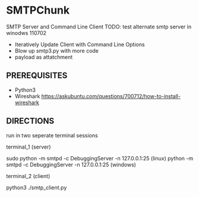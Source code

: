 # SMTPChunk
SMTP Server and Command Line Client 
TODO: test alternate smtp server in winodws 110702

- Iteratively Update Client with Command Line Options
- Blow up smtp3.py with more code
- payload as attatchment

PREREQUISITES
------------------------------
- Python3
- Wireshark
        https://askubuntu.com/questions/700712/how-to-install-wireshark


DIRECTIONS
------------------------------
run in two seperate terminal sessions

  terminal_1 
  (server)
  
  sudo python -m smtpd -c DebuggingServer -n 127.0.0.1:25 (linux)
  python -m smtpd -c DebuggingServer -n 127.0.0.1:25 (windows)

  terminal_2 
  (client)
  
  python3 ./smtp_client.py
  
